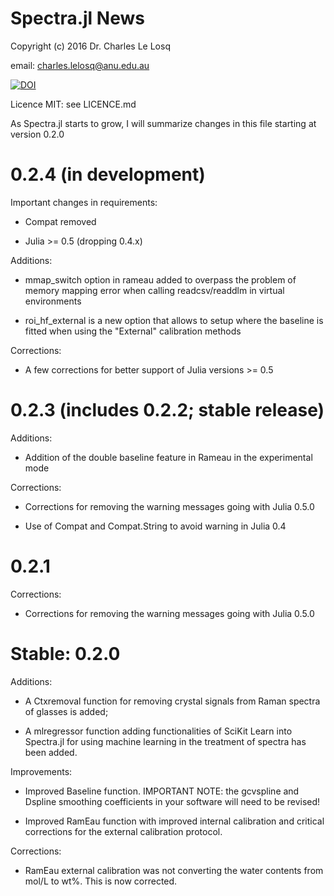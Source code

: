 # Spectra.jl News

Copyright (c) 2016 Dr. Charles Le Losq

email: charles.lelosq@anu.edu.au

[![DOI](https://zenodo.org/badge/doi/10.5281/zenodo.53940.svg)](http://dx.doi.org/10.5281/zenodo.53940)

Licence MIT: see LICENCE.md

As Spectra.jl starts to grow, I will summarize changes in this file starting at version 0.2.0

# 0.2.4 (in development)

Important changes in requirements:

- Compat removed

- Julia >= 0.5 (dropping 0.4.x)

Additions:

- mmap_switch option in rameau added to overpass the problem of memory mapping error when calling readcsv/readdlm in virtual environments

- roi_hf_external is a new option that allows to setup where the baseline is fitted when using the "External" calibration methods

Corrections:

- A few corrections for better support of Julia versions >= 0.5

# 0.2.3 (includes 0.2.2; stable release)

Additions:

- Addition of the double baseline feature in Rameau in the experimental mode

Corrections:

- Corrections for removing the warning messages going with Julia 0.5.0

- Use of Compat and Compat.String to avoid warning in Julia 0.4


# 0.2.1

Corrections:

- Corrections for removing the warning messages going with Julia 0.5.0

# Stable: 0.2.0

Additions:

- A Ctxremoval function for removing crystal signals from Raman spectra of glasses is added;

- A mlregressor function adding functionalities of SciKit Learn into Spectra.jl for using machine learning in the treatment of spectra has been added.

Improvements:

- Improved Baseline function. IMPORTANT NOTE: the gcvspline and Dspline smoothing coefficients in your software will need to be revised!

- Improved RamEau function with improved internal calibration and critical corrections for the external calibration protocol.

Corrections:

- RamEau external calibration was not converting the water contents from mol/L to wt%. This is now corrected.
